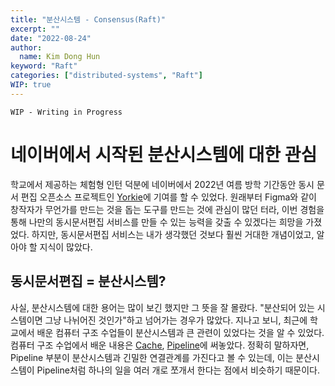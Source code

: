 ```yaml
---
title: "분산시스템 - Consensus(Raft)"
excerpt: ""
date: "2022-08-24"
author:
  name: Kim Dong Hun
keyword: "Raft"
categories: ["distributed-systems", "Raft"]
WIP: true
---
```


`WIP - Writing in Progress`

# 네이버에서 시작된 분산시스템에 대한 관심

학교에서 제공하는 체험형 인턴 덕분에 네이버에서 2022년 여름 방학 기간동안 동시 문서 편집 오픈소스 프로젝트인 [Yorkie](https://github.com/yorkie-team)에 기여를 할 수 있었다. 원래부터 Figma와 같이 창작자가 무언가를 만드는 것을 돕는 도구를 만드는 것에 관심이 많던 터라, 이번 경험을 통해 나만의 동시문서편집 서비스를 만들 수 있는 능력을 갖출 수 있겠다는 희망을 가졌었다. 하지만, 동시문서편집 서비스는 내가 생각했던 것보다 훨씬 거대한 개념이었고, 알아야 할 지식이 많았다.

## 동시문서편집 = 분산시스템?

사실, 분산시스템에 대한 용어는 많이 보긴 했지만 그 뜻을 잘 몰랐다. "분산되어 있는 시스템이면 그냥 나뉘어진 것인가"하고 넘어가는 경우가 많았다. 지나고 보니, 최근에 학교에서 배운 컴퓨터 구조 수업들이 분산시스템과 큰 관련이 있었다는 것을 알 수 있었다. 컴퓨터 구조 수업에서 배운 내용은 [Cache](https://hunkim98.vercel.app/posts/cache), [Pipeline](https://hunkim98.vercel.app/posts/pipeline)에 써놓았다. 정확히 말하자면, Pipeline 부분이 분산시스템과 긴밀한 연결관계를 가진다고 볼 수 있는데, 이는 분산시스템이 Pipeline처럼 하나의 일을 여러 개로 쪼개서 한다는 점에서 비슷하기 때문이다.

